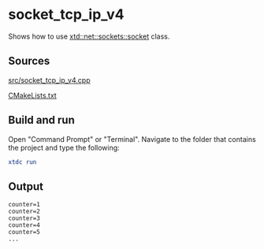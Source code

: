 # socket_tcp_ip_v4

Shows how to use [xtd::net::sockets::socket](https://gammasoft71.github.io/xtd/reference_guides/latest/classxtd_1_1net_1_1sockets_1_1socket.html) class.

## Sources

[src/socket_tcp_ip_v4.cpp](src/socket_tcp_ip_v4.cpp)

[CMakeLists.txt](CMakeLists.txt)

## Build and run

Open "Command Prompt" or "Terminal". Navigate to the folder that contains the project and type the following:

```cmake
xtdc run
```

## Output

```
counter=1
counter=2
counter=3
counter=4
counter=5
...
```
